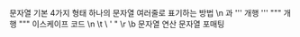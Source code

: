 문자열 기본 4가지 형태
하나의 문자열 여러줄로 표기하는 방법 \n 과 ''' 개행 ''' """ 개행 """
이스케이프 코드 \n \t \\ \' \" \r \b
문자열 연산
문자열 포매팅
